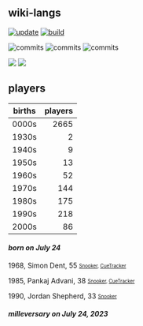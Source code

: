 ## wiki-langs
[![update](https://github.com/dreamerminsk/wiki-langs/actions/workflows/update-tables.yml/badge.svg)](https://github.com/dreamerminsk/wiki-langs/actions/workflows/update-tables.yml)
[![build](https://github.com/dreamerminsk/wiki-langs/actions/workflows/build.yml/badge.svg)](https://github.com/dreamerminsk/wiki-langs/actions/workflows/build.yml)

![commits](https://img.shields.io/github/commit-activity/y/dreamerminsk/wiki-langs)
![commits](https://img.shields.io/github/commit-activity/m/dreamerminsk/wiki-langs)
![commits](https://img.shields.io/github/commit-activity/w/dreamerminsk/wiki-langs)

![](https://img.shields.io/github/languages/code-size/dreamerminsk/wiki-langs)
![](https://img.shields.io/github/repo-size/dreamerminsk/wiki-langs)

## players
| births | players |
| :----: | ------: |
| 0000s | 2665 |
| 1930s | 2 |
| 1940s | 9 |
| 1950s | 13 |
| 1960s | 52 |
| 1970s | 144 |
| 1980s | 175 |
| 1990s | 218 |
| 2000s | 86 |

#### ***born on July 24***
1968, Simon Dent, 55 <sub><sup>[Snooker](http://www.snooker.org/res/index.asp?player=1565), [CueTracker](http://cuetracker.net/Players/simon-dent/)</sup></sub>

1985, Pankaj Advani, 38 <sub><sup>[Snooker](http://www.snooker.org/res/index.asp?player=585), [CueTracker](http://cuetracker.net/Players/pankaj-advani/)</sup></sub>

1990, Jordan Shepherd, 33 <sub><sup>[Snooker](http://www.snooker.org/res/index.asp?player=2801)</sup></sub>


#### ***milleversary on July 24, 2023***



